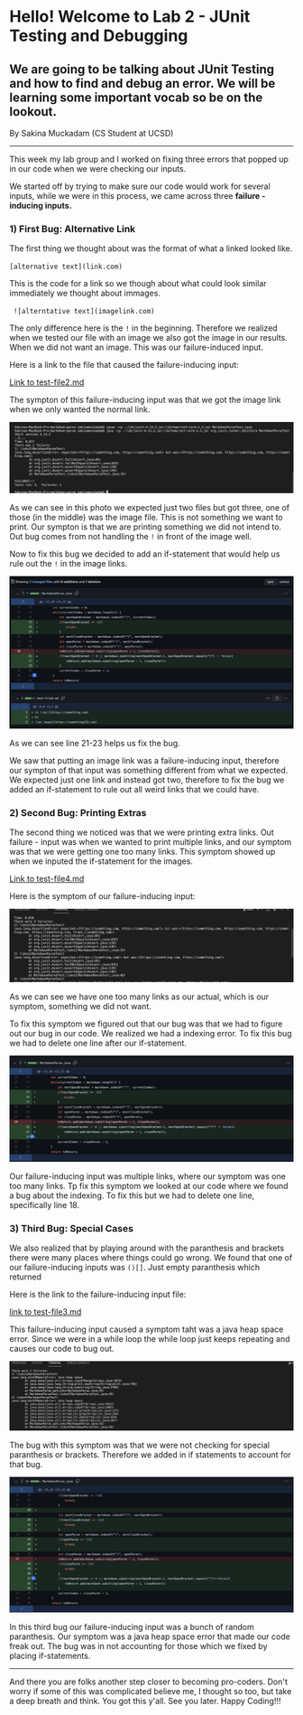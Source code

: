 # Hello! Welcome to Lab 2 - JUnit Testing and Debugging

## We are going to be talking about JUnit Testing and how to find and debug an error. We will be learning some important vocab so be on the lookout.

By Sakina Muckadam (CS Student at UCSD)


---

This week my lab group and I worked on fixing three errors that popped up in our code when we were checking our inputs. 

We started off by trying to make sure our code would work for several inputs, while we were in this process, we came across three **failure - inducing inputs.** 

### 1) First Bug: Alternative Link

The first thing we thought about was the format of what a linked looked like.

` [alternative text](link.com) `

This is the code for a link so we though about what could look similar immediately we thought about immages. 

` ![alterntative text](imagelink.com)`

The only difference here is the `!` in the beginning. Therefore we realized when we tested our file with an image we also got the image in our results. When we did not want an image. This was our failure-induced input. 

Here is a link to the file that caused the failure-inducing input:

[Link to test-file2.md](test-file2.md)

The sympton of this failure-inducing input was that we got the image link when we only wanted the normal link. 


![Output1](output1.png)

As we can see in this photo we expected just two files but got three, one of those (in the middle) was the image file. This is not something we want to print. Our sympton is that we are printing something we did not intend to. Out bug comes from not handling the `!` in front of the image well.

Now to fix this bug we decided to add an if-statement that would help us rule out the `!` in the image links.

![Image for fist bug](lr2git1.png)

As we can see line 21-23 helps us fix the bug. 

We saw that putting an image link was a failure-inducing input, therefore our sympton of that input was something different from what we expected. We expected just one link and instead got two, therefore to fix the bug we added an if-statement to rule out all weird links that we could have.

### 2) Second Bug: Printing Extras

The second thing we noticed was that we were printing extra links. Out failure - input was when we wanted to print multiple links, and our symptom was that we were getting one too many links. This symptom showed up when we inputed the if-statement for the images. 

[Link to test-file4.md](test-file4.md)

Here is the symptom of our failure-inducing input:

![Output 2](output2.png)

As we can see we have one too many links as our actual, which is our symptom, something we did not want. 

To fix this symptom we figured out that our bug was that we had to figure out our bug in our code. We realized we had a indexing error. To fix this bug we had to delete one line after our if-statement. 

![Image for the second bug](lr2git2.png)

Our failure-inducing input was multiple links, where our symptom was one too many links. Tp fix this symptom we looked at our code where we found a bug about the indexing. To fix this but we had to delete one line, specifically line 18. 


### 3) Third Bug: Special Cases

We also realized that by playing around with the paranthesis and brackets there were many places where things could go wrong. We found that one of our failure-inducing inputs was
` ()[] `. Just empty paranthesis which returned 

Here is the link to the failure-inducing input file:

[link to test-file3.md](test-file3.md)

This failure-inducing input caused a symptom taht was a java heap space error. Since we were in a while loop the while loop just keeps repeating and causes our code to bug out.

![Output 3](output3.png)

The bug with this symptom was that we were not checking for special paranthesis or brackets. Therefore we added in if statements to account for that bug.

![Image for the third bug](lr2git3.png)

In this third bug our failure-inducing input was a bunch of random paranthesis. Our symptom was a java heap space error that made our code freak out. The bug was in not accounting for those which we fixed by placing if-statements.

---
And there you are folks another step closer to becoming pro-coders.
Don't worry if some of this was complicated believe me, I thought so too, but take a deep breath and think. You got this y'all. See you later. Happy Coding!!!